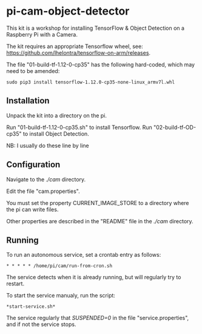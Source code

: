 # pi-cam-object-detector

This kit is a workshop for installing TensorFlow & Object Detection on a Raspberry Pi with a Camera.

The kit requires an appropriate Tensorflow wheel, see: https://github.com/lhelontra/tensorflow-on-arm/releases.

The file "01-build-tf-1.12-0-cp35" has the following hard-coded, which may need to be amended:

    sudo pip3 install tensorflow-1.12.0-cp35-none-linux_armv7l.whl
    
    
## Installation
Unpack the kit into a directory on the pi.

Run "01-build-tf-1.12-0-cp35.sh" to install Tensorflow.
Run "02-build-tf-OD-cp35" to install Object Detection.

NB: I usually do these line by line


## Configuration
Navigate to the *./cam* directory.

Edit the file "cam.properties".

You must set the property CURRENT_IMAGE_STORE to a directory where the pi can write files.

Other properties are described in the "README" file in the *./cam* directory.


## Running
To run an autonomous service, set a crontab entry as follows:

    * * * * * /home/pi/cam/run-from-cron.sh

The service detects when it is already running, but will regularly try to restart.

To start the service manualy, run the script:

    *start-service.sh*
    
The service regularly that *SUSPENDED=0* in the file "service.properties", and if not the service stops.